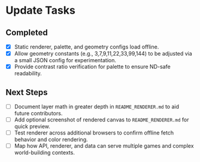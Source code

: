 # Update Tasks

## Completed

- [x] Static renderer, palette, and geometry configs load offline.
- [x] Allow geometry constants (e.g., 3,7,9,11,22,33,99,144) to be adjusted via a small JSON config for experimentation.
- [x] Provide contrast ratio verification for palette to ensure ND-safe readability.

## Next Steps

- [ ] Document layer math in greater depth in `README_RENDERER.md` to aid future contributors.
- [ ] Add optional screenshot of rendered canvas to `README_RENDERER.md` for quick preview.
- [ ] Test renderer across additional browsers to confirm offline fetch behavior and color rendering.
- [ ] Map how API, renderer, and data can serve multiple games and complex world-building contexts.
